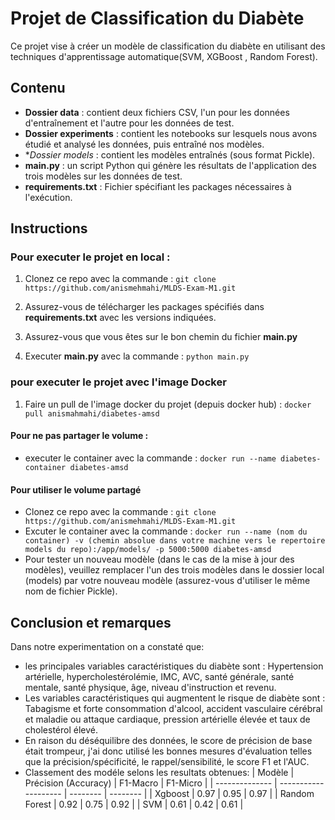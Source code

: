 # Projet de Classification du Diabète

Ce projet vise à créer un modèle de classification du diabète en utilisant des techniques d'apprentissage automatique(SVM, XGBoost , Random Forest). 


## Contenu


- **Dossier data** : contient deux fichiers CSV, l'un pour les données d'entraînement et l'autre pour les données de test.
- **Dossier experiments** : contient les notebooks sur lesquels nous avons étudié et analysé les données, puis entraîné nos modèles.
- **Dossier models* : contient les modèles entraînés (sous format Pickle).
- **main.py** : un script Python qui génère les résultats de l'application des trois modèles sur les données de test.
- **requirements.txt**  : Fichier spécifiant les packages nécessaires à l'exécution.
 
## Instructions

### Pour executer le projet en local :
1. Clonez ce repo avec la commande :  `git clone https://github.com/anismehmahi/MLDS-Exam-M1.git`
2. Assurez-vous de télécharger les packages spécifiés dans **requirements.txt** avec les versions indiquées.
3. Assurez-vous que vous êtes sur le bon chemin du fichier **main.py**

4. Executer **main.py** avec la commande : `python main.py`

### pour executer le projet avec l'image Docker

1. Faire un pull de l'image docker du projet (depuis docker hub) :  `docker pull anismahmahi/diabetes-amsd`

#### Pour ne pas  partager le volume : 

- executer le container avec la commande : `docker run --name diabetes-container diabetes-amsd`
#### Pour utiliser le volume partagé 
- Clonez ce repo avec la commande :  `git clone https://github.com/anismehmahi/MLDS-Exam-M1.git`
- Excuter le container avec la commande : `docker run --name (nom du container) -v (chemin absolue dans votre machine vers le repertoire models du repo):/app/models/ -p 5000:5000 diabetes-amsd`
- Pour tester un nouveau modèle (dans le cas de la mise à jour des modèles), veuillez remplacer l'un des trois modèles dans le dossier local (models) par votre nouveau modèle (assurez-vous d'utiliser le même nom de fichier Pickle).

## Conclusion et remarques
Dans notre experimentation on a constaté que:
   - les principales variables caractéristiques du diabète sont : Hypertension artérielle, hypercholestérolémie, IMC, AVC, santé générale, santé mentale, santé physique, âge, niveau d'instruction et revenu.
   - Les variables caractéristiques qui augmentent le risque de diabète sont : Tabagisme et forte consommation d'alcool, accident vasculaire cérébral et maladie ou attaque cardiaque, pression artérielle élevée et taux de cholestérol élevé.
   - En raison du déséquilibre des données, le score de précision de base était trompeur, j'ai donc utilisé les bonnes mesures d'évaluation telles que la précision/spécificité, le rappel/sensibilité, le score F1 et l'AUC.
   - Classement des modéle selons les resultats obtenues: 
| Modèle         | Précision (Accuracy) | F1-Macro | F1-Micro |
| -------------- | -------------------- | -------- | -------- |
| Xgboost        | 0.97                 | 0.95     | 0.97     |
| Random Forest  | 0.92                 | 0.75     | 0.92     |
| SVM            | 0.61                 | 0.42     | 0.61     |




